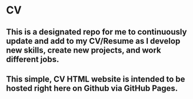 # CV
## This is a designated repo for me to continuously update and add to my CV/Resume as I develop new skills, create new projects, and work different jobs.
## This simple, CV HTML website is intended to be hosted right here on Github via GitHub Pages.
